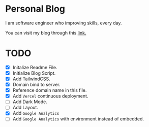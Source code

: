 # Personal Blog

I am software engineer who improving skills, every day.

You can visit my blog through this [link.](https://niyaziekinci.com)

# TODO

* [x] Initalize Readme File.
* [x] Initialize Blog Script.
* [x] Add TailwindCSS.
* [x] Domain bind to server.
* [x] Reference domain name in this file.
* [x] Add `Vercel` continuous deployment.
* [ ] Add Dark Mode.
* [ ] Add Layout.
* [x] Add `Google Analytics`
* [ ] Add `Google Analytics` with environment instead of embedded.